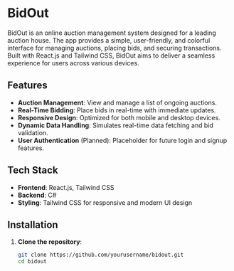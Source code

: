 # BidOut

BidOut is an online auction management system designed for a leading auction house. The app provides a simple, user-friendly, and colorful interface for managing auctions, placing bids, and securing transactions. Built with React.js and Tailwind CSS, BidOut aims to deliver a seamless experience for users across various devices.

## Features

- **Auction Management**: View and manage a list of ongoing auctions.
- **Real-Time Bidding**: Place bids in real-time with immediate updates.
- **Responsive Design**: Optimized for both mobile and desktop devices.
- **Dynamic Data Handling**: Simulates real-time data fetching and bid validation.
- **User Authentication** (Planned): Placeholder for future login and signup features.

## Tech Stack

- **Frontend**: React.js, Tailwind CSS
- **Backend**: C#
- **Styling**: Tailwind CSS for responsive and modern UI design

## Installation

1. **Clone the repository**:
   ```bash
   git clone https://github.com/yourusername/bidout.git
   cd bidout
